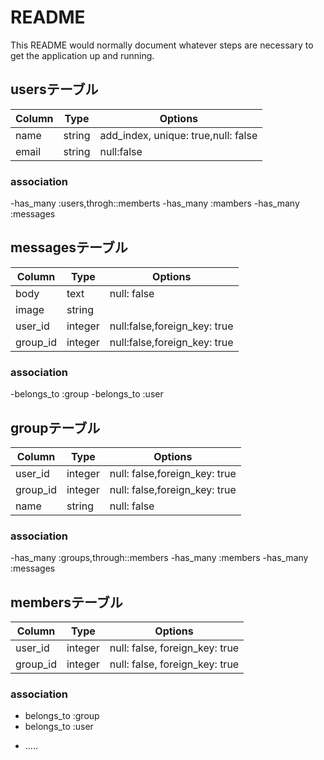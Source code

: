 # README

This README would normally document whatever steps are necessary to get the
application up and running.

## usersテーブル
|Column|Type|Options|
|------|-------|--------|
|name|string|add_index, unique: true,null: false|
|email|string|null:false|

### association
-has_many :users,throgh::memberts
-has_many :mambers
-has_many :messages


## messagesテーブル
|Column|Type|Options|
|------|-------|--------|
|body|text|null: false|
|image|string||
|user_id|integer|null:false,foreign_key: true|
|group_id|integer|null:false,foreign_key: true|

### association
-belongs_to :group
-belongs_to :user

## groupテーブル
|Column|Type|Options|
|------|-------|--------|
|user_id|integer|null: false,foreign_key: true|
|group_id|integer|null: false,foreign_key: true|
|name|string|null: false|

### association
-has_many :groups,through::members
-has_many :members
-has_many :messages




## membersテーブル

|Column|Type|Options|
|------|-------|--------|
|user_id|integer|null: false, foreign_key: true|
|group_id|integer|null: false, foreign_key: true|


### association
- belongs_to :group
- belongs_to :user

* .....


